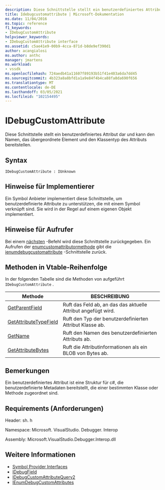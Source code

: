 ```yaml
---
description: Diese Schnittstelle stellt ein benutzerdefiniertes Attribut dar und kann den Namen, das übergeordnete Element und den Klassentyp des Attributs bereitstellen.
title: Idebugcustomattribute | Microsoft-Dokumentation
ms.date: 11/04/2016
ms.topic: reference
f1_keywords:
- IDebugCustomAttribute
helpviewer_keywords:
- IDebugCustomAttribute interface
ms.assetid: c5ae41e9-00b9-4cca-871d-b8de9ef390d1
author: acangialosi
ms.author: anthc
manager: jmartens
ms.workload:
- vssdk
ms.openlocfilehash: 724aedb41a11607f89193b51f41e403a6da7dd45
ms.sourcegitcommit: 4b323a8a8bfd1a1a9e84f4b4ca88fa8da690f656
ms.translationtype: MT
ms.contentlocale: de-DE
ms.lasthandoff: 03/05/2021
ms.locfileid: "102154495"
---
```

# <a name="idebugcustomattribute"></a>IDebugCustomAttribute
Diese Schnittstelle stellt ein benutzerdefiniertes Attribut dar und kann den Namen, das übergeordnete Element und den Klassentyp des Attributs bereitstellen.

## <a name="syntax"></a>Syntax

```
IDebugCustomAttribute : IUnknown
```

## <a name="notes-for-implementers"></a>Hinweise für Implementierer
 Ein Symbol Anbieter implementiert diese Schnittstelle, um benutzerdefinierte Attribute zu unterstützen, die mit einem Symbol verknüpft sind. Sie wird in der Regel auf einem eigenen Objekt implementiert.

## <a name="notes-for-callers"></a>Hinweise für Aufrufer
 Bei einem [nächsten](../../../extensibility/debugger/reference/ienumdebugcustomattributes-next.md) -Befehl wird diese Schnittstelle zurückgegeben. Ein Aufrufen der [enumcustomattributormethode](../../../extensibility/debugger/reference/idebugcustomattributequery2-enumcustomattributes.md) gibt die [ienumdebugcustomattribute](../../../extensibility/debugger/reference/ienumdebugcustomattributes.md) -Schnittstelle zurück.

## <a name="methods-in-vtable-order"></a>Methoden in Vtable-Reihenfolge
 In der folgenden Tabelle sind die Methoden von aufgeführt `IDebugCustomAttribute` .

|Methode|BESCHREIBUNG|
|------------|-----------------|
|[GetParentField](../../../extensibility/debugger/reference/idebugcustomattribute-getparentfield.md)|Ruft das Feld ab, an das das aktuelle Attribut angefügt wird.|
|[GetAttributeTypeField](../../../extensibility/debugger/reference/idebugcustomattribute-getattributetypefield.md)|Ruft den Typ der benutzerdefinierten Attribut Klasse ab.|
|[GetName](../../../extensibility/debugger/reference/idebugcustomattribute-getname.md)|Ruft den Namen des benutzerdefinierten Attributs ab.|
|[GetAttributeBytes](../../../extensibility/debugger/reference/idebugcustomattribute-getattributebytes.md)|Ruft die Attributinformationen als ein BLOB von Bytes ab.|

## <a name="remarks"></a>Bemerkungen
 Ein benutzerdefiniertes Attribut ist eine Struktur für c#, die benutzerdefinierte Metadaten bereitstellt, die einer bestimmten Klasse oder Methode zugeordnet sind.

## <a name="requirements"></a>Requirements (Anforderungen)
 Header: sh. h

 Namespace: Microsoft. VisualStudio. Debugger. Interop

 Assembly: Microsoft.VisualStudio.Debugger.Interop.dll

## <a name="see-also"></a>Weitere Informationen
- [Symbol Provider Interfaces](../../../extensibility/debugger/reference/symbol-provider-interfaces.md)
- [IDebugField](../../../extensibility/debugger/reference/idebugfield.md)
- [IDebugCustomAttributeQuery2](../../../extensibility/debugger/reference/idebugcustomattributequery2.md)
- [IEnumDebugCustomAttributes](../../../extensibility/debugger/reference/ienumdebugcustomattributes.md)

